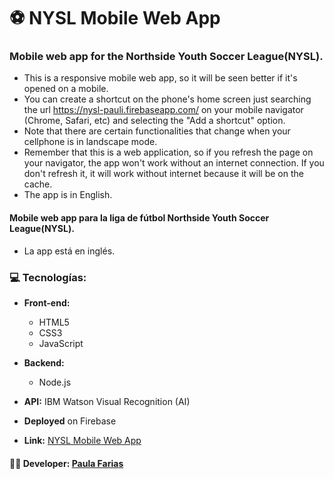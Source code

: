 # :soccer: NYSL Mobile Web App

### Mobile web app for the Northside Youth Soccer League(NYSL).

- This is a responsive mobile web app, so it will be seen better if it's opened on a mobile. 
- You can create a shortcut on the phone's home screen just searching the url https://nysl-pauli.firebaseapp.com/ on your mobile navigator (Chrome, Safari, etc) and selecting the "Add a shortcut" option. 
- Note that there are certain functionalities that change when your cellphone is in landscape mode. 
- Remember that this is a web application, so if you refresh the page on your navigator, the app won't work without an internet connection. If you don't refresh it, it will work without internet because it will be on the cache.
- The app is in English.

#### Mobile web app para la liga de fútbol Northside Youth Soccer League(NYSL).
- La app está en inglés.

### :computer: Tecnologías: 
- **Front-end:** 
  - HTML5
  - CSS3
  - JavaScript

- **Backend:** 
  - Node.js 

- **API:** IBM Watson Visual Recognition (AI)

- **Deployed** on Firebase

- **Link:** [NYSL Mobile Web App](https://nysl-pauli.firebaseapp.com/)


#### :woman_technologist: **Developer:** [Paula Farias](https://linkedin.com/in/paulafarias)





